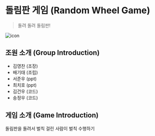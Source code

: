 # 돌림판 게임 (Random Wheel Game)
> 돌려 돌려 돌림판!

![icon](https://user-images.githubusercontent.com/88065819/129886892-90231c68-d1ef-4e22-b8c6-2cdacb68c57a.png)


## 조원 소개 (Group Introduction)
* 김영찬 (조장)
* 배기태 (조립)
* 서준우 (ppt)
* 최치호 (ppt)
* 김건우 (코드)
* 송정우 (코드)

## 게임 소개 (Game Introduction)
돌림판을 돌려서 벌칙 걸린 사람이 벌칙 수행하기
